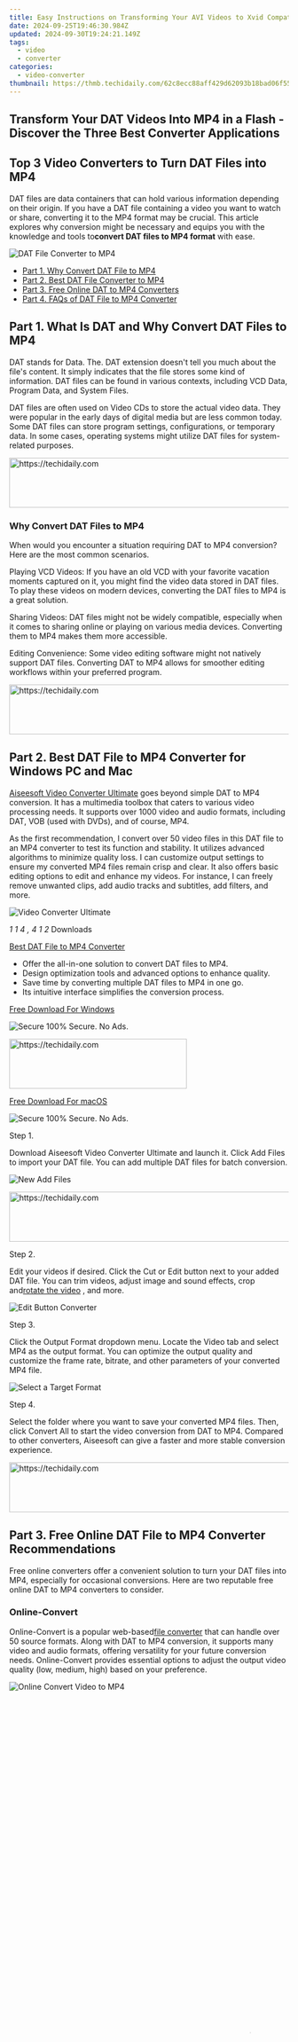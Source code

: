 ```yaml
---
title: Easy Instructions on Transforming Your AVI Videos to Xvid Compatibility
date: 2024-09-25T19:46:30.984Z
updated: 2024-09-30T19:24:21.149Z
tags:
  - video
  - converter
categories:
  - video-converter
thumbnail: https://thmb.techidaily.com/62c8ecc88aff429d62093b18bad06f55833353ec78e34142ed3c3e52ff3fe5e7.png
---
```


## Transform Your DAT Videos Into MP4 in a Flash - Discover the Three Best Converter Applications

## Top 3 Video Converters to Turn DAT Files into MP4

 DAT files are data containers that can hold various information depending on their origin. If you have a DAT file containing a video you want to watch or share, converting it to the MP4 format may be crucial. This article explores why conversion might be necessary and equips you with the knowledge and tools to**convert DAT files to MP4 format** with ease.

![DAT File Converter to MP4](https://www.aiseesoft.com/images/resource/dat-file-converter-to-mp4/dat-file-converter-to-mp4.jpg)

* [Part 1. Why Convert DAT File to MP4](https://tools.techidaily.com/)
* [Part 2. Best DAT File Converter to MP4](https://tools.techidaily.com/)
* [Part 3. Free Online DAT to MP4 Converters](https://tools.techidaily.com/)
* [Part 4. FAQs of DAT File to MP4 Converter](https://tools.techidaily.com/)

## Part 1\. What Is DAT and Why Convert DAT Files to MP4

 DAT stands for Data. The. DAT extension doesn't tell you much about the file's content. It simply indicates that the file stores some kind of information. DAT files can be found in various contexts, including VCD Data, Program Data, and System Files.

 DAT files are often used on Video CDs to store the actual video data. They were popular in the early days of digital media but are less common today. Some DAT files can store program settings, configurations, or temporary data. In some cases, operating systems might utilize DAT files for system-related purposes.

<!-- affiliate ads begin -->
<a href="https://appsumo.8odi.net/c/5597632/2043618/7443" target="_top" id="2043618">
  <img src="//a.impactradius-go.com/display-ad/7443-2043618" border="0" alt="https://techidaily.com" width="728" height="90"/>
</a>
<img height="0" width="0" src="https://appsumo.8odi.net/i/5597632/2043618/7443" style="position:absolute;visibility:hidden;" border="0" />
<!-- affiliate ads end -->

### Why Convert DAT Files to MP4

 When would you encounter a situation requiring DAT to MP4 conversion? Here are the most common scenarios.

 Playing VCD Videos: If you have an old VCD with your favorite vacation moments captured on it, you might find the video data stored in DAT files. To play these videos on modern devices, converting the DAT files to MP4 is a great solution.

 Sharing Videos: DAT files might not be widely compatible, especially when it comes to sharing online or playing on various media devices. Converting them to MP4 makes them more accessible.

 Editing Convenience: Some video editing software might not natively support DAT files. Converting DAT to MP4 allows for smoother editing workflows within your preferred program.

<!-- affiliate ads begin -->
<a href="https://oneplusfr.sjv.io/c/5597632/1622438/14044" target="_top" id="1622438">
  <img src="//a.impactradius-go.com/display-ad/14044-1622438" border="0" alt="https://techidaily.com" width="728" height="90"/>
</a>
<img height="0" width="0" src="https://oneplusfr.sjv.io/i/5597632/1622438/14044" style="position:absolute;visibility:hidden;" border="0" />
<!-- affiliate ads end -->

## Part 2\. Best DAT File to MP4 Converter for Windows PC and Mac

[Aiseesoft Video Converter Ultimate](https://tools.techidaily.com/aiseesoft/video-converter-ultimate/) goes beyond simple DAT to MP4 conversion. It has a multimedia toolbox that caters to various video processing needs. It supports over 1000 video and audio formats, including DAT, VOB (used with DVDs), and of course, MP4.

 As the first recommendation, I convert over 50 video files in this DAT file to an MP4 converter to test its function and stability. It utilizes advanced algorithms to minimize quality loss. I can customize output settings to ensure my converted MP4 files remain crisp and clear. It also offers basic editing options to edit and enhance my videos. For instance, I can freely remove unwanted clips, add audio tracks and subtitles, add filters, and more.

![Video Converter Ultimate](https://www.aiseesoft.com/images/video-converter-ultimate/box.png)

_1_ _1_ _4_ _,_ _4_ _1_ _2_  Downloads

[Best DAT File to MP4 Converter](https://tools.techidaily.com/aiseesoft/video-converter-ultimate/)

* Offer the all-in-one solution to convert DAT files to MP4.
* Design optimization tools and advanced options to enhance quality.
* Save time by converting multiple DAT files to MP4 in one go.
* Its intuitive interface simplifies the conversion process.

[Free Download For Windows](https://secure.2checkout.com/order/cart.php?PRODS=4575878&QTY=1&AFFILIATE=108875)

![Secure](https://www.aiseesoft.com/images/product/secure.svg) 100% Secure. No Ads.

<!-- affiliate ads begin -->
<a href="https://wigfever.sjv.io/c/5597632/2014850/22899" target="_top" id="2014850">
  <img src="//a.impactradius-go.com/display-ad/22899-2014850" border="0" alt="https://techidaily.com" width="320" height="90"/>
</a>
<img height="0" width="0" src="https://wigfever.sjv.io/i/5597632/2014850/22899" style="position:absolute;visibility:hidden;" border="0" />
<!-- affiliate ads end -->

[Free Download For macOS](https://secure.2checkout.com/order/cart.php?PRODS=4594445&QTY=1&AFFILIATE=108875)

![Secure](https://www.aiseesoft.com/images/product/secure.svg) 100% Secure. No Ads.

Step 1.

 Download Aiseesoft Video Converter Ultimate and launch it. Click Add Files to import your DAT file. You can add multiple DAT files for batch conversion.

![New Add Files](https://www.aiseesoft.com/images/video-converter-ultimate/new-add-files.jpg)

<!-- affiliate ads begin -->
<a href="https://appsumo.8odi.net/c/5597632/2037318/7443" target="_top" id="2037318">
  <img src="//a.impactradius-go.com/display-ad/7443-2037318" border="0" alt="https://techidaily.com" width="728" height="90"/>
</a>
<img height="0" width="0" src="https://appsumo.8odi.net/i/5597632/2037318/7443" style="position:absolute;visibility:hidden;" border="0" />
<!-- affiliate ads end -->

Step 2.

 Edit your videos if desired. Click the Cut or Edit button next to your added DAT file. You can trim videos, adjust image and sound effects, crop and[rotate the video](https://tools.techidaily.com/) , and more.

![Edit Button Converter](https://www.aiseesoft.com/images/video-converter-ultimate/edit-button-converter.jpg)

Step 3.

 Click the Output Format dropdown menu. Locate the Video tab and select MP4 as the output format. You can optimize the output quality and customize the frame rate, bitrate, and other parameters of your converted MP4 file.

![Select a Target Format](https://www.aiseesoft.com/images/video-converter-ultimate/select-a-target-format.jpg)

Step 4.

 Select the folder where you want to save your converted MP4 files. Then, click Convert All to start the video conversion from DAT to MP4\. Compared to other converters, Aiseesoft can give a faster and more stable conversion experience.

<!-- affiliate ads begin -->
<a href="https://aligracehair.sjv.io/c/5597632/1959712/19272" target="_top" id="1959712">
  <img src="//a.impactradius-go.com/display-ad/19272-1959712" border="0" alt="https://techidaily.com" width="728" height="90"/>
</a>
<img height="0" width="0" src="https://aligracehair.sjv.io/i/5597632/1959712/19272" style="position:absolute;visibility:hidden;" border="0" />
<!-- affiliate ads end -->

## Part 3\. Free Online DAT File to MP4 Converter Recommendations

 Free online converters offer a convenient solution to turn your DAT files into MP4, especially for occasional conversions. Here are two reputable free online DAT to MP4 converters to consider.

### Online-Convert

 Online-Convert is a popular web-based[file converter](https://tools.techidaily.com/) that can handle over 50 source formats. Along with DAT to MP4 conversion, it supports many video and audio formats, offering versatility for your future conversion needs. Online-Convert provides essential options to adjust the output video quality (low, medium, high) based on your preference.

![Online Convert Video to MP4](https://www.aiseesoft.com/images/resource/dat-file-converter-to-mp4/online-convert-video-to-mp4.jpg)

<!-- affiliate ads begin -->
<span id="1793213">
					<video width="864" height="1296" style="cursor:pointer"
           poster="//a.impactradius-go.com/display-clicktoplayimage/1793213.png"
           onclick="if(!this.playClicked){this.play();this.setAttribute('controls',true);this.playClicked=true;}">
	   <source src="//a.impactradius-go.com/display-ad/19135-1793213">
	   <img src="//a.impactradius-go.com/display-clicktoplayimage/1793213.png" style="border: none; height: 100%; width: 100%; object-fit: contain">
	</video>
	<div style="width:540px;text-align:center"><a href="javascript:window.open(decodeURIComponent('https%3A%2F%2Ftinyland.pxf.io%2Fc%2F5597632%2F1793213%2F19135'), '_blank');void(0);">Click here</a></div>
</span>
<img height="0" width="0" src="https://imp.pxf.io/i/5597632/1793213/19135" style="position:absolute;visibility:hidden;" border="0" />
<!-- affiliate ads end -->

### Free Video Converter Online

 Aiseesoft[Free Video Converter Online](https://www.aiseesoft.com/free-online-video-converter/) lets you convert multiple DAT files at a time. It offers various options for you to adjust video codecs, quality, bitrate, frame rate, and more. This online DAT file to MP4 converter prioritizes security. It employs SSL encryption to safeguard your uploaded files.

![Aiseesoft Free WEBM to MP4 Converter Online](https://www.aiseesoft.com/images/how-to/convert-webm-to-mp4/aiseesoft-free-webm-to-mp4-converter-online.jpg)

 While free online DAT to MP4 converters offer convenience, they may have limitations on file size, processing speed, and features.

## Part 4\. FAQs of DAT File to MP4 Converter

Can iMovie convert DAT to MP4?

 No, iMovie cannot directly convert your DAT files to MP4\. iMovie is designed for editing video files in specific formats, and DAT isn't one of them.

Can Windows Media Player play DAT files?

 No, Windows Media Player cannot play DAT files by default. DAT files are a container format, and what they contain can vary. While some DAT files might hold video data, Windows Media Player may lack the necessary codecs to play that video data.

How do you convert DAT files to MP4 in VLC?

 VLC has a hidden conversion feature that allows you to transform your DAT files into MP4 videos. You can access the Convert/Save function from the Media menu.

Conclusion

 If you have a small number of simple video conversions, a free**DAT to MP4 converter** option might suffice. For regular use or complex conversions, Aiseesoft[Video Converter Ultimate](https://tools.techidaily.com/aiseesoft/video-converter-ultimate/) offers more control and efficiency.

What do you think of this post?

* [1](https://tools.techidaily.com/)
* [2](https://tools.techidaily.com/)
* [3](https://tools.techidaily.com/)
* [4](https://tools.techidaily.com/)
* [5](https://tools.techidaily.com/)

Excellent

Rating: 4.9 / 5 (based on 594 votes) Follow Us on [](https://www.facebook.com/aiseesoft) [](https://twitter.com/AiseesoftStudio) [](https://www.youtube.com/c/aiseesoft)

More Reading

* [DAT to 3GP](https://www.aiseesoft.com/images/more-reading/convert-dat-to-3gp-s.jpg) ](https://tools.techidaily.com/) [How to Free Convert DAT to 3GP](https://tools.techidaily.com/)  
 What is DAT? Want to convert DAT to 3GP for mobile phone? Read this article and get the best Free DAT to 3GP Converter.
* [OGG to MP4](https://www.aiseesoft.com/images/more-reading/ogg-to-mp4-s.jpg) ](https://tools.techidaily.com/) [ \[Solved\] How to Convert OGG to MP4 Online and Offline](https://tools.techidaily.com/)  
 This complete guide shows you how to convert OGG to MP4 with 5 offline and online converters. All of them are presented with detailed steps. Check this out!
* [DAT to MP4](https://www.aiseesoft.com/images/more-reading/dat-to-mp4-s.jpg) ](https://tools.techidaily.com/) [ How to Convert DAT to MP4 with Original Quality \[Best Way\]](https://tools.techidaily.com/)  
 In order to make sure the DAT file more playable for more devices, you need to convert DAT file to MP4\. Try the DAT to MP4 Converter in this article.

![Disqus Icon](https://www.aiseesoft.com/images/article/disqus-icon.png) Leave your comment and join our discussion

<ins class="adsbygoogle"
     style="display:block"
     data-ad-format="autorelaxed"
     data-ad-client="ca-pub-7571918770474297"
     data-ad-slot="1223367746"></ins>

<ins class="adsbygoogle"
     style="display:block"
     data-ad-client="ca-pub-7571918770474297"
     data-ad-slot="8358498916"
     data-ad-format="auto"
     data-full-width-responsive="true"></ins>

<span class="atpl-alsoreadstyle">Also read:</span>
<div><ul>
<li><a href="https://facebook-videos.techidaily.com/new-demystifying-the-purpose-what-is-a-blue-image-on-facebook/"><u>[New] Demystifying the Purpose What Is a Blue Image on Facebook?</u></a></li>
<li><a href="https://screen-activity-recording.techidaily.com/2024-approved-divine-clash-thors-return-date/"><u>2024 Approved Divine Clash Thor's Return Date</u></a></li>
<li><a href="https://article-knowledge.techidaily.com/2024-approved-explore-this-costless-voice-changer-to-boost-valorant-skills/"><u>2024 Approved Explore This Costless Voice Changer to Boost Valorant Skills</u></a></li>
<li><a href="https://media-tips.techidaily.com/exploring-the-world-of-ultra-hd-the-ins-and-outs-of-4k-resolution-technology/"><u>Exploring the World of Ultra HD: The Ins and Outs of 4K Resolution Technology</u></a></li>
<li><a href="https://media-tips.techidaily.com/free-streaming-options-for-us-fans-how-to-view-entire-formula-e-season-online/"><u>Free Streaming Options for U.S. Fans: How to View Entire Formula E Season Online</u></a></li>
<li><a href="https://media-tips.techidaily.com/guide-on-clearing-plex-movie-rental-records-from-search-engines/"><u>Guide on Clearing Plex Movie Rental Records From Search Engines</u></a></li>
<li><a href="https://screen-mirror.techidaily.com/guide-to-mirror-your-honor-magic-v2-to-other-android-devices-drfone-by-drfone-android/"><u>Guide to Mirror Your Honor Magic V2 to Other Android devices | Dr.fone</u></a></li>
<li><a href="https://media-tips.techidaily.com/how-to-host-multi-platform-viewing-parties-with-teleparty-a-complete-guide/"><u>How to Host Multi-Platform Viewing Parties with Teleparty: A Complete Guide</u></a></li>
<li><a href="https://extra-support.techidaily.com/in-2024-ranked-top-picks-for-free-skype-tones/"><u>In 2024, Ranked Top Picks for Free Skype Tones</u></a></li>
<li><a href="https://media-tips.techidaily.com/introducing-youtube-musics-latest-feature-the-share-friendly-personal-radio-experience/"><u>Introducing YouTube Music's Latest Feature: The Share-Friendly Personal Radio Experience</u></a></li>
<li><a href="https://media-tips.techidaily.com/is-the-discontinuation-of-roku-streambar-pro-on-the-horizon/"><u>Is the Discontinuation of Roku Streambar Pro on the Horizon?</u></a></li>
<li><a href="https://media-tips.techidaily.com/maximizing-your-youtube-premium-experience-tips-and-tricks/"><u>Maximizing Your YouTube Premium Experience: Tips and Tricks</u></a></li>
<li><a href="https://media-tips.techidaily.com/new-amazon-prime-video-fee-additional-costs-for-dolby-vision-and-atmos-enhancement/"><u>New Amazon Prime Video Fee: Additional Costs for Dolby Vision and Atmos Enhancement</u></a></li>
<li><a href="https://facebook-video-recording.techidaily.com/retracing-the-footsteps-in-facebooks-historical-content-stream-for-2024/"><u>Retracing the Footsteps in Facebook’s Historical Content Stream for 2024</u></a></li>
<li><a href="https://network-issues.techidaily.com/swiftly-solving-youtubes-green-mishaps/"><u>Swiftly Solving YouTube's Green Mishaps</u></a></li>
<li><a href="https://fox-helps.techidaily.com/transforming-everyday-alerts-how-to-create-customizable-tones-on-android-phones/"><u>Transforming Everyday Alerts How to Create Customizable Tones on Android Phones</u></a></li>
<li><a href="https://android-unlock.techidaily.com/unlocking-made-easy-the-best-10-apps-for-unlocking-your-lava-blaze-2-pro-device-by-drfone-android/"><u>Unlocking Made Easy The Best 10 Apps for Unlocking Your Lava Blaze 2 Pro Device</u></a></li>
</ul></div>

